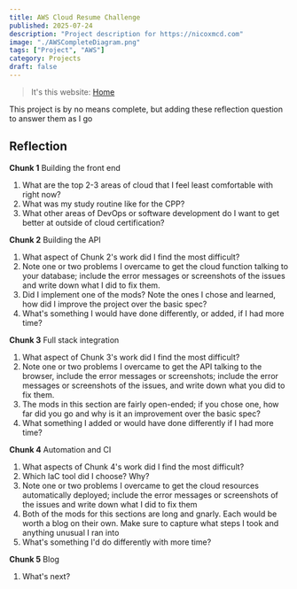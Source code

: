 ```yaml
---
title: AWS Cloud Resume Challenge
published: 2025-07-24
description: "Project description for https://nicoxmcd.com"
image: "./AWSCompleteDiagram.png"
tags: ["Project", "AWS"]
category: Projects
draft: false
---
```


> It's this website: [Home](https://nicoxmcd.com)

This project is by no means complete, but adding these reflection question to answer them as I go

## Reflection
**Chunk 1** Building the front end
1. What are the top 2-3 areas of cloud that I feel least comfortable with right now?
2. What was my study routine like for the CPP?
3. What other areas of DevOps or software development do I want to get better at outside of cloud certification?

**Chunk 2** Building the API
1. What aspect of Chunk 2's work did I find the most difficult?
2. Note one or two problems I overcame to get the cloud function talking to your database; include the error messages or screenshots of the issues and write down what I did to fix them.
3. Did I implement one of the mods? Note the ones I chose and learned, how did I improve the project over the basic spec?
4. What's something I would have done differently, or added, if I had more time?

**Chunk 3** Full stack integration
1. What aspect of Chunk 3's work did I find the most difficult?
2. Note one or two problems I overcame to get the API talking to the browser, include the error messages or screenshots; include the error messages or screenshots of the issues, and write down what you did to fix them.
3. The mods in this section are fairly open-ended; if you chose one, how far did you go and why is it an improvement over the basic spec?
4. What something I added or would have done differently if I had more time?

**Chunk 4** Automation and CI
1. What aspects of Chunk 4's work did I find the most difficult?
2. Which IaC tool did I choose? Why?
3. Note one or two problems I overcame to get the cloud resources automatically deployed; include the error messages or screenshots of the issues and write down what I did to fix them
4. Both of the mods for this sections are long and gnarly. Each would be worth a blog on their own. Make sure to capture what steps I took and anything unusual I ran into
5. What's something I'd do differently with more time?

**Chunk 5** Blog
1. What's next?
